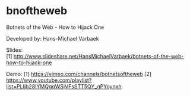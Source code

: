 bnoftheweb
==========

Botnets of the Web - How to Hijack One

Developed by: Hans-Michael Varbaek

Slides:  
[1] http://www.slideshare.net/HansMichaelVarbaek/botnets-of-the-web-how-to-hijack-one 

Demo:
[1] https://vimeo.com/channels/botnetsoftheweb 
[2] https://www.youtube.com/playlist?list=PLIjb28IYMQgqWSjVFsSTT5QY_gPYoynxh 
